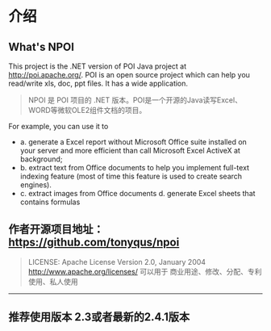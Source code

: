 # 介绍 
## What's NPOI
This project is the .NET version of POI Java project at http://poi.apache.org/. POI is an open source project which can help you read/write xls, doc, ppt files. It has a wide application.
> NPOI 是 POI 项目的 .NET 版本。POI是一个开源的Java读写Excel、WORD等微软OLE2组件文档的项目。

For example, you can use it to
- a. generate a Excel report without Microsoft Office suite installed on your server and more efficient than call Microsoft Excel ActiveX at background;
- b. extract text from Office documents to help you implement full-text indexing feature (most of time this feature is used to create search engines). 
- c. extract images from Office documents
d. generate Excel sheets that contains formulas
>
## 作者开源项目地址：https://github.com/tonyqus/npoi
> LICENSE: Apache License
Version 2.0, January 2004
http://www.apache.org/licenses/
可以用于 商业用途、修改、分配、专利使用、私人使用
----
## 推荐使用版本 2.3或者最新的2.4.1版本



